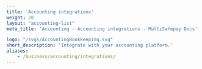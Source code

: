 ```yaml
---
title: 'Accounting integrations'
weight: 20
layout: "accounting-list"
meta_title: 'Accounting - Accounting integrations - MultiSafepay Docs'

logo: "/svgs/AccountingBookkeeping.svg"
short_description: 'Integrate with your accounting platform.'
aliases:
    - /business/accounting/integrations/
---
```

